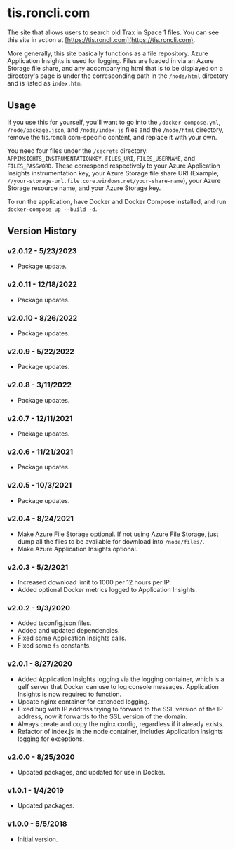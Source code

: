 # tis.roncli.com
The site that allows users to search old Trax in Space 1 files.  You can see this site in action at [https://tis.roncli.com](https://tis.roncli.com).

More generally, this site basically functions as a file repository.  Azure Application Insights is used for logging.  Files are loaded in via an Azure Storage file share, and any accompanying html that is to be displayed on a directory's page is under the corresponding path in the `/node/html` directory and is listed as `index.htm`.

## Usage

If you use this for yourself, you'll want to go into the `/docker-compose.yml`, `/node/package.json`, and `/node/index.js` files and the `/node/html` directory, remove the tis.roncli.com-specific content, and replace it with your own.

You need four files under the `/secrets` directory: `APPINSIGHTS_INSTRUMENTATIONKEY`, `FILES_URI`, `FILES_USERNAME`, and `FILES_PASSWORD`.  These correspond respectively to your Azure Application Insights instrumentation key, your Azure Storage file share URI (Example, `//your-storage-url.file.core.windows.net/your-share-name`), your Azure Storage resource name, and your Azure Storage key.

To run the application, have Docker and Docker Compose installed, and run `docker-compose up --build -d`.

## Version History

### v2.0.12 - 5/23/2023
* Package update.

### v2.0.11 - 12/18/2022
* Package updates.

### v2.0.10 - 8/26/2022
* Package updates.

### v2.0.9 - 5/22/2022
* Package updates.

### v2.0.8 - 3/11/2022
* Package updates.

### v2.0.7 - 12/11/2021
* Package updates.

### v2.0.6 - 11/21/2021
* Package updates.

### v2.0.5 - 10/3/2021
* Package updates.

### v2.0.4 - 8/24/2021
* Make Azure File Storage optional.  If not using Azure File Storage, just dump all the files to be available for download into `/node/files/`.
* Make Azure Application Insights optional.

### v2.0.3 - 5/2/2021
* Increased download limit to 1000 per 12 hours per IP.
* Added optional Docker metrics logged to Application Insights.

### v2.0.2 - 9/3/2020
* Added tsconfig.json files.
* Added and updated dependencies.
* Fixed some Application Insights calls.
* Fixed some `fs` constants.

### v2.0.1 - 8/27/2020
* Added Application Insights logging via the logging container, which is a gelf server that Docker can use to log console messages.  Application Insights is now required to function.
* Update nginx container for extended logging.
* Fixed bug with IP address trying to forward to the SSL version of the IP address, now it forwards to the SSL version of the domain.
* Always create and copy the nginx config, regardless if it already exists.
* Refactor of index.js in the node container, includes Application Insights logging for exceptions.

### v2.0.0 - 8/25/2020
* Updated packages, and updated for use in Docker.

### v1.0.1 - 1/4/2019
* Updated packages.

### v1.0.0 - 5/5/2018
* Initial version.
